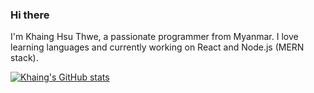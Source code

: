### Hi there
I'm Khaing Hsu Thwe, a passionate programmer from Myanmar. I love learning languages and currently working on React and  Node.js (MERN stack). 

[![Khaing's GitHub stats](https://github-readme-stats.vercel.app/api?username=atom017)](https://github.com/anuraghazra/github-readme-stats)
